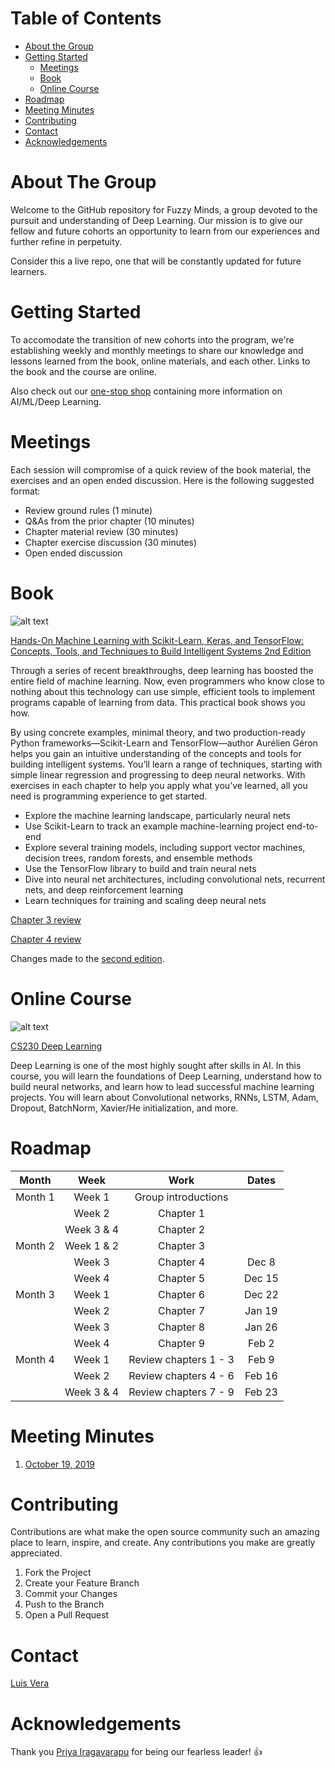 # Table of Contents

* [About the Group](#about-the-group)
* [Getting Started](#getting-started)
  * [Meetings](#meetings)
  * [Book](#book)
  * [Online Course](#online-course)
* [Roadmap](#roadmap)
* [Meeting Minutes](#meeting-minutes)
* [Contributing](#contributing)
* [Contact](#contact)
* [Acknowledgements](#acknowledgements)

# About The Group 

Welcome to the GitHub repository for Fuzzy Minds, a group devoted to the pursuit and understanding of Deep Learning. Our mission is to give our fellow and future cohorts an opportunity to learn from our experiences and further refine in perpetuity. 

Consider this a live repo, one that will be constantly updated for future learners. 

# Getting Started

To accomodate the transition of new cohorts into the program, we're establishing weekly and monthly meetings to share our knowledge and lessons learned from the book, online materials, and each other. Links to the book and the course are online. 

Also check out our [one-stop shop](https://github.com/ludawg44/fuzzy-minds/blob/master/One-stop%20Shop.md) containing more information on AI/ML/Deep Learning. 

# Meetings

Each session will compromise of a quick review of the book material, the exercises and an open ended discussion. Here is the following suggested format: 

- Review ground rules (1 minute)
- Q&As from the prior chapter (10 minutes)
- Chapter material review (30 minutes)
- Chapter exercise discussion (30 minutes)
- Open ended discussion 

# Book

![alt text](https://www.oreilly.com/library/cover/9781492032632/360h/)

[Hands-On Machine Learning with Scikit-Learn, Keras, and TensorFlow: Concepts, Tools, and Techniques to Build Intelligent Systems 2nd Edition](https://www.amazon.com/Hands-Machine-Learning-Scikit-Learn-TensorFlow/dp/1492032646/ref=pd_sbs_14_1/144-7972152-8579053?_encoding=UTF8&pd_rd_i=1492032646&pd_rd_r=d4be4346-d342-4c7a-b795-ee61c9cee4e0&pd_rd_w=g7pgm&pd_rd_wg=vnLSI&pf_rd_p=52b7592c-2dc9-4ac6-84d4-4bda6360045e&pf_rd_r=K67744CZYPRQRZMAB9N4&psc=1&refRID=K67744CZYPRQRZMAB9N4)

Through a series of recent breakthroughs, deep learning has boosted the entire field of machine learning. Now, even programmers who know close to nothing about this technology can use simple, efficient tools to implement programs capable of learning from data. This practical book shows you how.

By using concrete examples, minimal theory, and two production-ready Python frameworks—Scikit-Learn and TensorFlow—author Aurélien Géron helps you gain an intuitive understanding of the concepts and tools for building intelligent systems. You’ll learn a range of techniques, starting with simple linear regression and progressing to deep neural networks. With exercises in each chapter to help you apply what you’ve learned, all you need is programming experience to get started.

- Explore the machine learning landscape, particularly neural nets
- Use Scikit-Learn to track an example machine-learning project end-to-end
- Explore several training models, including support vector machines, decision trees, random forests, and ensemble methods
- Use the TensorFlow library to build and train neural nets
- Dive into neural net architectures, including convolutional nets, recurrent nets, and deep reinforcement learning
- Learn techniques for training and scaling deep neural nets

[Chapter 3 review](chapter3_review.md)

[Chapter 4 review](chapter4_review.md)

Changes made to the [second edition](https://github.com/ageron/handson-ml2/blob/master/changes_in_2nd_edition.md). 

# Online Course

![alt text](https://cs.stanford.edu/sites/all/themes/stanford_wilbur/logo.png)

[CS230 Deep Learning](https://cs230.stanford.edu/)

Deep Learning is one of the most highly sought after skills in AI. In this course, you will learn the foundations of Deep Learning, understand how to build neural networks, and learn how to lead successful machine learning projects. You will learn about Convolutional networks, RNNs, LSTM, Adam, Dropout, BatchNorm, Xavier/He initialization, and more.

# Roadmap

| Month    | Week       | Work                  | Dates          |
| :---:    | :---:      | :-----------:         |:-----------:   |
| Month 1  | Week 1     | Group introductions   |                |
|          | Week 2     | Chapter 1             |                |
|          | Week 3 & 4 | Chapter 2             |                |
| Month 2  | Week 1 & 2 | Chapter 3             |                |
|          | Week 3     | Chapter 4             | Dec 8          |
|          | Week 4     | Chapter 5             | Dec 15         |
| Month 3  | Week 1     | Chapter 6             | Dec 22         |
|          | Week 2     | Chapter 7             | Jan 19         |
|          | Week 3     | Chapter 8             | Jan 26         |
|          | Week 4     | Chapter 9             | Feb 2          |
| Month 4  | Week 1     | Review chapters 1 - 3 | Feb 9          |
|          | Week 2     | Review chapters 4 - 6 | Feb 16         |
|          | Week 3 & 4 | Review chapters 7 - 9 | Feb 23         |

# Meeting Minutes

1. [October 19, 2019](01_Unit-01_19Oct19.pdf)

# Contributing

Contributions are what make the open source community such an amazing place to learn, inspire, and create. Any contributions you make are greatly appreciated. 

1. Fork the Project
2. Create your Feature Branch
3. Commit your Changes
4. Push to the Branch
5. Open a Pull Request

# Contact

[Luis Vera](luis.vera@mail.analytics.hbs.edu)


# Acknowledgements

Thank you [Priya Iragavarapu](https://www.linkedin.com/in/priya-iragavarapu-8a2686173/) for being our fearless leader! :+1:
